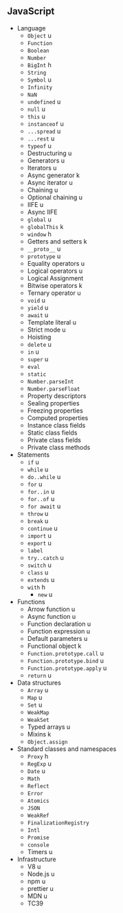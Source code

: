 ## JavaScript

- Language
  - `Object` u
  - `Function`
  - `Boolean`
  - `Number`
  - `BigInt` h
  - `String`
  - `Symbol` u
  - `Infinity`
  - `NaN`
  - `undefined` u
  - `null` u
  - `this` u
  - `instanceof` u
  - `...spread` u
  - `...rest` u
  - `typeof` u
  - Destructuring u
  - Generators u
  - Iterators u
  - Async generator k
  - Async iterator u
  - Chaining u
  - Optional chaining u
  - IIFE u
  - Async IIFE
  - `global` u
  - `globalThis` k
  - `window` h
  - Getters and setters k
  - `__proto__` u
  - `prototype` u
  - Equality operators u
  - Logical operators u
  - Logical Assignment
  - Bitwise operators k
  - Ternary operator u
  - `void` u
  - `yield` u
  - `await` u
  - Template literal u
  - Strict mode u
  - Hoisting
  - `delete` u
  - `in` u
  - `super` u
  - `eval`
  - `static`
  - `Number.parseInt`
  - `Number.parseFloat`
  - Property descriptors
  - Sealing properties
  - Freezing properties
  - Computed properties
  - Instance class fields
  - Static class fields
  - Private class fields
  - Private class methods
- Statements
  - `if` u
  - `while` u
  - `do..while` u
  - `for` u
  - `for..in` u
  - `for..of` u
  - `for await` u
  - `throw` u
  - `break` u
  - `continue` u
  - `import` u
  - `export` u
  - `label`
  - `try..catch` u
  - `switch` u
  - `class` u
  - `extends` u
  - `with` h
    - `new` u
- Functions
  - Arrow function u
  - Async function u
  - Function declaration u
  - Function expression u
  - Default parameters u
  - Functional object k
  - `Function.prototype.call` u
  - `Function.prototype.bind` u
  - `Function.prototype.apply` u
  - `return` u
- Data structures
  - `Array` u
  - `Map` u
  - `Set` u
  - `WeakMap`
  - `WeakSet`
  - Typed arrays u
  - Mixins k
  - `Object.assign`
- Standard classes and namespaces
  - `Proxy` h
  - `RegExp` u
  - `Date` u
  - `Math`
  - `Reflect`
  - `Error`
  - `Atomics`
  - `JSON`
  - `WeakRef`
  - `FinalizationRegistry`
  - `Intl`
  - `Promise`
  - `console`
  - Timers u
- Infrastructure
  - V8 u
  - Node.js u
  - npm u
  - prettier u
  - MDN u
  - TC39
